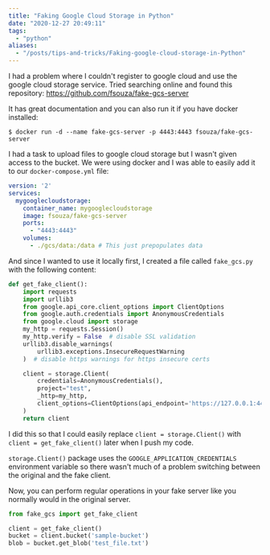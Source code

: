 ```yaml
---
title: "Faking Google Cloud Storage in Python"
date: "2020-12-27 20:49:11"
tags:
  - "python"
aliases:
  - "/posts/tips-and-tricks/Faking-google-cloud-storage-in-Python"
---
```


I had a problem where I couldn't register to google cloud and use the google cloud storage service.
Tried searching online and found this repository: https://github.com/fsouza/fake-gcs-server

It has great documentation and you can also run it if you have docker installed:

```shell
$ docker run -d --name fake-gcs-server -p 4443:4443 fsouza/fake-gcs-server
```

I had a task to upload files to google cloud storage but I wasn't given access to the bucket.
We were using docker and I was able to easily add it to our `docker-compose.yml` file:

```yaml
version: '2'
services:
  mygooglecloudstorage:
    container_name: mygooglecloudstorage
    image: fsouza/fake-gcs-server
    ports:
      - "4443:4443"
    volumes:
      - ./gcs/data:/data # This just prepopulates data
```

And since I wanted to use it locally first, I created a file called `fake_gcs.py` with the following content:

```python
def get_fake_client():
    import requests
    import urllib3
    from google.api_core.client_options import ClientOptions
    from google.auth.credentials import AnonymousCredentials
    from google.cloud import storage
    my_http = requests.Session()
    my_http.verify = False  # disable SSL validation
    urllib3.disable_warnings(
        urllib3.exceptions.InsecureRequestWarning
    )  # disable https warnings for https insecure certs

    client = storage.Client(
        credentials=AnonymousCredentials(),
        project="test",
        _http=my_http,
        client_options=ClientOptions(api_endpoint='https://127.0.0.1:4443'),
    )
    return client
```

I did this so that I could easily replace `client = storage.Client()` with `client = get_fake_client()` later
when I push my code.

`storage.Client()` package uses the `GOOGLE_APPLICATION_CREDENTIALS` environment variable so there wasn't much of a problem
switching between the original and the fake client.

Now, you can perform regular operations in your fake server like you normally would in the original server.

```python
from fake_gcs import get_fake_client

client = get_fake_client()
bucket = client.bucket('sample-bucket')
blob = bucket.get_blob('test_file.txt')
```

